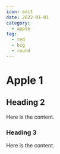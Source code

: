 ```yaml
---
icon: edit
date: 2022-01-01
category:
  - apple
tag:
  - red
  - big
  - round
---
```

# Apple 1

## Heading 2

Here is the content.

### Heading 3

Here is the content.
